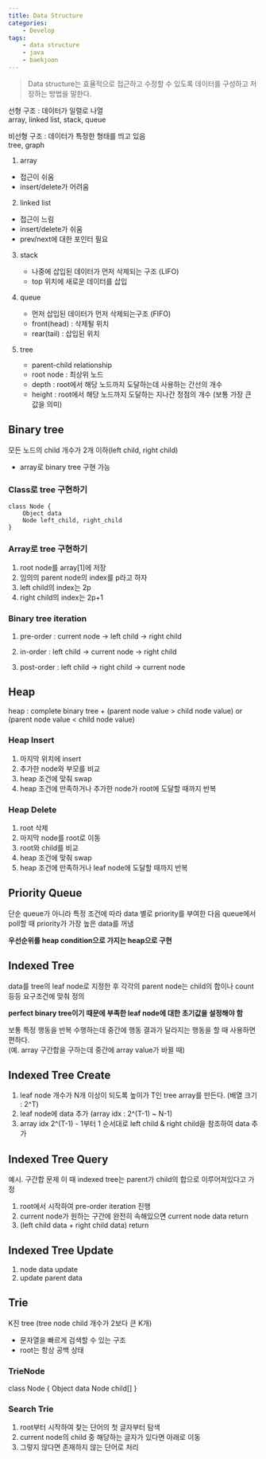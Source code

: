 ```yaml
---
title: Data Structure
categories: 
    - Develop
tags:
    - data structure
    - java
    - baekjoon
---
```


> Data structure는 효율적으로 접근하고 수정할 수 있도록 데이터를 구성하고 저장하는 방법을 말한다.   

선형 구조 : 데이터가 일렬로 나열   
    array, linked list, stack, queue

비선형 구조 : 데이터가 특정한 형태를 띄고 있음   
    tree, graph

1. array
- 접근이 쉬움
- insert/delete가 어려움

2. linked list
- 접근이 느림
- insert/delete가 쉬움
- prev/next에 대한 포인터 필요

3. stack
    - 나중에 삽입된 데이터가 먼저 삭제되는 구조 (LIFO)
    - top 위치에 새로운 데이터를 삽입

4. queue
    - 먼저 삽입된 데이터가 먼저 삭제되는구조 (FIFO)
    - front(head) : 삭제될 위치
    - rear(tail) : 삽입된 위치

5. tree
    - parent-child relationship
    - root node : 최상위 노드
    - depth : root에서 해당 노드까지 도달하는데 사용하는 간선의 개수
    - height : root에서 해당 노드까지 도달하는 지나간 정점의 개수 (보통 가장 큰 값을 의미)


## Binary tree
모든 노드의 child 개수가 2개 이하(left child, right child)

* array로 binary tree 구현 가능

### Class로 tree 구현하기
```
class Node {
    Object data
    Node left_child, right_child
}
```
### Array로 tree 구현하기
1. root node를 array[1]에 저장
2. 임의의 parent node의 index를 p라고 하자
3. left child의 index는 2p
4. right child의 index는 2p+1


### Binary tree iteration

1. pre-order : current node -> left child -> right child

2. in-order : left child -> current node -> right child

3. post-order : left child -> right child -> current node

## Heap

heap : complete binary tree + (parent node value > child node value) or (parent node value < child node value)

### Heap Insert

1. 마지막 위치에 insert
2. 추가한 node와 부모를 비교
3. heap 조건에 맞춰 swap
4. heap 조건에 만족하거나 추가한 node가 root에 도달할 때까지 반복

### Heap Delete

1. root 삭제
2. 마지막 node를 root로 이동
3. root와 child를 비교
4. heap 조건에 맞춰 swap
5. heap 조건에 만족하거나 leaf node에 도달할 때까지 반복

## Priority Queue

단순 queue가 아니라 특정 조건에 따라 data 별로 priority를 부여한 다음 queue에서 poll할 때 priority가 가장 높은 data를 꺼냄

**우선순위를 heap condition으로 가지는 heap으로 구현**

## Indexed Tree

data를 tree의 leaf node로 지정한 후 각각의 parent node는 child의 합이나 count 등등 요구조건에 맞춰 정의

**perfect binary tree이기 때문에 부족한 leaf node에 대한 초기값을 설정해야 함**

보통 특정 행동을 반복 수행하는데 중간에 행동 결과가 달라지는 행동을 할 때 사용하면 편하다.   
(예. array 구간합을 구하는데 중간에 array value가 바뀔 때)

## Indexed Tree Create

1. leaf node 개수가 N개 이상이 되도록 높이가 T인 tree array를 만든다. (배열 크기 : 2^T)
2. leaf node에 data 추가 (array idx : 2^(T-1) ~ N-1)
3. array idx 2^(T-1) - 1부터 1 순서대로 left child & right child을 참조하여 data 추가

## Indexed Tree Query

예시. 구간합 문제
이 때 indexed tree는 parent가 child의 합으로 이루어져있다고 가정   
1. root에서 시작하여 pre-order iteration 진행
2. current node가 원하는 구간에 완전히 속해있으면 current node data return
3. (left child data + right child data) return

## Indexed Tree Update

1. node data update
2. update parent data

## Trie

K진 tree (tree node child 개수가 2보다 큰 K개)
- 문자열을 빠르게 검색할 수 있는 구조
- root는 항상 공백 상태

### TrieNode
 class Node {
     Object data
     Node child[]
 }

### Search Trie

1. root부터 시작하여 찾는 단어의 첫 글자부터 탐색
2. current node의 child 중 해당하는 글자가 있다면 아래로 이동
3. 그렇지 않다면 존재하지 않는 단어로 처리


